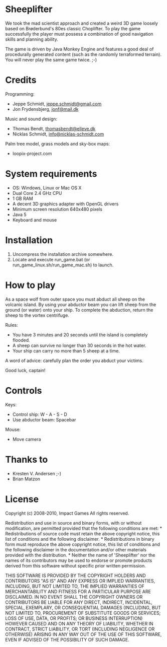 # Sheeplifter 

We took the mad scientist approach and created a weird 3D game loosely 
based on Brøderbund's 80es classic Choplifter. To play the game 
successfully the player must possess a combination of good navigation 
skills and planning ability.

The game is driven by Java Monkey Engine and features a good deal of 
procedurally generated content (such as the randomly terraformed 
terrain). You will never play the same game twice. ;-)

Credits
=======

Programming: 
* Jeppe Schmidt, jeppe.schmidt@gmail.com
* Jon Frydensbjerg, jonf@mail.dk

Music and sound design:
* Thomas Bendt, thomasbendt@elleve.dk
* Nicklas Schmidt, info@nicklas-schmidt.com

Palm tree model, grass models and sky-box maps: 
* loopix-project.com 

System requirements
===================

- OS: Windows, Linux or Mac OS X
- Dual Core 2.4 GHz CPU
- 1 GB RAM
- A decent 3D graphics adapter with OpenGL drivers
- Minimum screen resolution 640x480 pixels
- Java 5
- Keyboard and mouse

Installation
============

1. Uncompress the installation archive somewhere. 
2. Locate and execute run_game.bat (or run_game_linux.sh/run_game_mac.sh) to launch.

How to play
===========

As a space wolf from outer space you must abduct all sheep on the 
volcanic island. By using your abductor beam you can lift sheep from
the ground (or water) onto your ship. To complete the abduction, return
the sheep to the vortex centrifuge. 

Rules: 
- You have 3 minutes and 20 seconds until the island is completely flooded. 
- A sheep can survive no longer than 30 seconds in the hot water. 
- Your ship can carry no more than 5 sheep at a time.

A word of advice: carefully plan the order you abduct your victims. 

Good luck, captain!

Controls
========

Keys:
* Control ship: W - A - S - D 
* Use abductor beam: Spacebar

Mouse:
* Move camera

Thanks to
=========

* Kresten V. Andersen ;-)
* Brian Matzon

License
=======

Copyright (c) 2008-2010, Impact Games
All rights reserved.

Redistribution and use in source and binary forms, with or without
modification, are permitted provided that the following conditions are met:
    * Redistributions of source code must retain the above copyright
      notice, this list of conditions and the following disclaimer.
    * Redistributions in binary form must reproduce the above copyright
      notice, this list of conditions and the following disclaimer in the
      documentation and/or other materials provided with the distribution.
    * Neither the name of 'Sheeplifter' nor the names of its contributors 
      may be used to endorse or promote products derived from this software 
      without specific prior written permission.

THIS SOFTWARE IS PROVIDED BY THE COPYRIGHT HOLDERS AND CONTRIBUTORS "AS IS" AND
ANY EXPRESS OR IMPLIED WARRANTIES, INCLUDING, BUT NOT LIMITED TO, THE IMPLIED
WARRANTIES OF MERCHANTABILITY AND FITNESS FOR A PARTICULAR PURPOSE ARE
DISCLAIMED. IN NO EVENT SHALL THE COPYRIGHT OWNERS OR CONTRIBUTORS BE LIABLE FOR 
ANY DIRECT, INDIRECT, INCIDENTAL, SPECIAL, EXEMPLARY, OR CONSEQUENTIAL DAMAGES
(INCLUDING, BUT NOT LIMITED TO, PROCUREMENT OF SUBSTITUTE GOODS OR SERVICES;
LOSS OF USE, DATA, OR PROFITS; OR BUSINESS INTERRUPTION) HOWEVER CAUSED AND
ON ANY THEORY OF LIABILITY, WHETHER IN CONTRACT, STRICT LIABILITY, OR TORT
(INCLUDING NEGLIGENCE OR OTHERWISE) ARISING IN ANY WAY OUT OF THE USE OF THIS
SOFTWARE, EVEN IF ADVISED OF THE POSSIBILITY OF SUCH DAMAGE.
